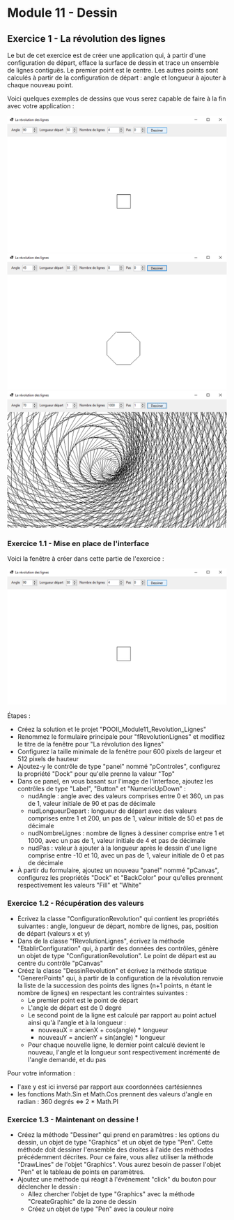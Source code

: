 # Module 11 - Dessin

## Exercice 1 - La révolution des lignes

Le but de cet exercice est de créer une application qui, à partir d'une configuration de départ, efface la surface de dessin et trace un ensemble de lignes contiguës. Le premier point est le centre. Les autres points sont calculés à partir de la configuration de départ : angle et longueur à ajouter à chaque nouveau point.

Voici quelques exemples de dessins que vous serez capable de faire à la fin avec votre application :

![Dessin 1](img/revolution_lignes00.png)
![Dessin 1](img/revolution_lignes05.png)
![Dessin 1](img/revolution_lignes02.png)

### Exercice 1.1 - Mise en place de l'interface

Voici la fenêtre à créer dans cette partie de l'exercice :

![Dessin 1](img/revolution_lignes00.png)

Étapes :

- Créez la solution et le projet "POOII_Module11_Revolution_Lignes"
- Renommez le formulaire principale pour "fRevolutionLignes" et modifiez le titre de la fenêtre pour "La révolution des lignes"
- Configurez la taille minimale de la fenêtre pour 600 pixels de largeur et 512 pixels de hauteur
- Ajoutez-y le contrôle de type "panel" nommé "pControles", configurez la propriété "Dock" pour qu'elle prenne la valeur "Top"
- Dans ce panel, en vous basant sur l'image de l'interface, ajoutez les contrôles de type "Label", "Button" et "NumericUpDown" :
  - nudAngle : angle avec des valeurs comprises entre 0 et 360, un pas de 1, valeur initiale de 90 et pas de décimale
  - nudLongueurDepart : longueur de départ avec des valeurs comprises entre 1 et 200, un pas de 1, valeur initiale de 50 et pas de décimale
  - nudNombreLignes : nombre de lignes à dessiner comprise entre 1 et 1000, avec un pas de 1, valeur initiale de 4 et pas de décimale
  - nudPas : valeur à ajouter à la longueur après le dessin d'une ligne comprise entre -10 et 10, avec un pas de 1, valeur initiale de 0 et pas de décimale
- À partir du formulaire, ajoutez un nouveau "panel" nommé "pCanvas", configurez les propriétés "Dock" et "BackColor" pour qu'elles prennent respectivement les valeurs "Fill" et "White"

### Exercice 1.2 - Récupération des valeurs

- Écrivez la classe "ConfigurationRevolution" qui contient les propriétés suivantes : angle, longueur de départ, nombre de lignes, pas, position de départ (valeurs x et y)
- Dans de la classe "fRevolutionLignes", écrivez la méthode "EtablirConfiguration" qui, à partir des données des contrôles, génère un objet de type "ConfigurationRevolution". Le point de départ est au centre du contrôle "pCanvas"
- Créez la classe "DessinRevolution" et écrivez la méthode statique "GenererPoints" qui, à partir de la configuration de la révolution renvoie la liste de la succession des points des lignes (n+1 points, n étant le nombre de lignes) en respectant les contraintes suivantes :
  - Le premier point est le point de départ
  - L'angle de départ est de 0 degré
  - Le second point de la ligne est calculé par rapport au point actuel ainsi qu'à l'angle et à la longueur :
    - nouveauX = ancienX + cos(angle) * longueur
    - nouveauY = ancienY + sin(angle) * longueur
  - Pour chaque nouvelle ligne, le dernier point calculé devient le nouveau, l'angle et la longueur sont respectivement incrémenté de l'angle demandé, et du pas

Pour votre information :

- l'axe y est ici inversé par rapport aux coordonnées cartésiennes
- les fonctions Math.Sin et Math.Cos prennent des valeurs d'angle en radian : 360 degrés <=> 2 * Math.PI

### Exercice 1.3 - Maintenant on dessine !

- Créez la méthode "Dessiner" qui prend en paramètres : les options du dessin, un objet de type "Graphics" et un objet de type "Pen". Cette méthode doit dessiner l'ensemble des droites à l'aide des méthodes précédemment décrites. Pour ce faire, vous allez utiliser la méthode "DrawLines" de l'objet "Graphics". Vous aurez besoin de passer l'objet "Pen" et le tableau de points en paramètres.
- Ajoutez une méthode qui réagit à l'événement "click" du bouton pour déclencher le dessin :
  - Allez chercher l'objet de type "Graphics" avec la méthode "CreateGraphic" de la zone de dessin
  - Créez un objet de type "Pen" avec la couleur noire
